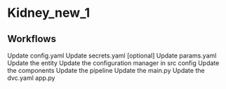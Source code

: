 # Kidney_new_1

## Workflows

Update config.yaml
Update secrets.yaml [optional]
Update params.yaml
Update the entity
Update the configuration manager in src config
Update the components
Update the pipeline
Update the main.py
Update the dvc.yaml
app.py